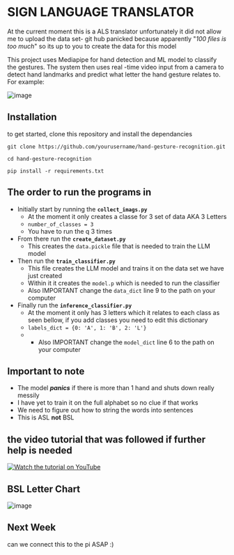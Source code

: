 # SIGN LANGUAGE TRANSLATOR
At the current moment this is a ALS translator unfortunately it did not allow me to upload
the data set- git hub panicked because apparently "_100 files is too much_" so its up to you
to create the data for this model 

This project uses Mediapipe for hand detection and ML model to classify the gestures. 
The system then uses real -time video input from a camera to detect hand landmarks and predict
what letter the hand gesture relates to. 
For example:

![image](https://github.com/user-attachments/assets/f8b1654a-554f-4194-9add-d3a08eb3a8c6)




## Installation 
to get started, clone this repository and install the dependancies 

`git clone https://github.com/yourusername/hand-gesture-recognition.git`

`cd hand-gesture-recognition`

`pip install -r requirements.txt`

## The order to run the programs in 
- Initially start by running the **`collect_imags.py`**
    - At the moment it only creates a classe for 3 set of data AKA 3 Letters
    - `number_of_classes = 3`
    - You have to run the q 3 times
- From there run the **`create_dataset.py`**
    - This creates the `data.pickle` file that is needed to train the LLM model
- Then run the **`train_classifier.py`**
    - This file creates the LLM model and trains it on the data set we have just created
    - Within it it creates the `model.p` which is needed to run the classifier
    - Also IMPORTANT change the `data_dict` line 9 to the path on your computer
- Finally run the **`inference_classifier.py`**
    - At the moment it only has 3 letters which it relates to each class as seen bellow, if you add classes you need to edit this dictionary
    - `labels_dict = {0: 'A', 1: 'B', 2: 'L'}`
    - - Also IMPORTANT change the `model_dict` line 6 to the path on your computer
 
## Important to note
- The model **_panics_** if there is more than 1 hand and shuts down really messily
- I have yet to train it on the full alphabet so no clue if that works
- We need to figure out how to string the words into sentences
- This is ASL **not** BSL

## the video tutorial that was followed if further help is needed 

[![Watch the tutorial on YouTube](https://img.youtube.com/vi/MJCSjXepaAM/0.jpg)](https://www.youtube.com/watch?v=MJCSjXepaAM)

## BSL Letter Chart
![image](https://imgs.search.brave.com/DKomfn_cPKzVi7KigGeY5d0Jdn0WK72m8gxgMzOFH6M/rs:fit:860:0:0:0/g:ce/aHR0cHM6Ly9hY2Nl/c3Nic2wuY29tL3dw/LWNvbnRlbnQvdXBs/b2Fkcy8yMDIyLzEx/LzIuYWNjZXNzYnNs/LUZpbmdlcnNwZWxs/aW5nLXJpZ2h0LWhh/bmQtMS5qcGc)

## Next Week 
can we connect this to the pi ASAP :)


